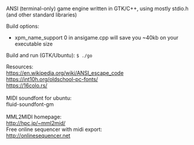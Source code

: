 ANSI (terminal-only) game engine written in GTK/C++, using mostly stdio.h (and other standard libraries)

Build options:
- xpm_name_support 0 in ansigame.cpp will save you ~40kb on your executable size

Build and run (GTK/Ubuntu):
`$ ./go`

Resources:<br>
https://en.wikipedia.org/wiki/ANSI_escape_code<br>
https://int10h.org/oldschool-pc-fonts/<br>
https://16colo.rs/<br>
<br>
MIDI soundfont for ubuntu:<br>
fluid-soundfont-gm<br>
<br>
MML2MIDI homepage:<br>
http://hpc.jp/~mml2mid/<br>
Free online sequencer with midi export:<br>
http://onlinesequencer.net<br>

